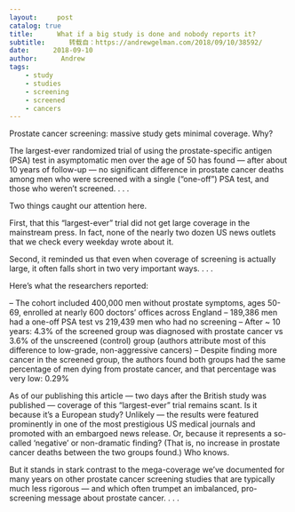 ```yaml
---
layout:     post
catalog: true
title:      What if a big study is done and nobody reports it?
subtitle:      转载自：https://andrewgelman.com/2018/09/10/38592/
date:      2018-09-10
author:      Andrew
tags:
    - study
    - studies
    - screening
    - screened
    - cancers
---
```


Prostate cancer screening: massive study gets minimal coverage. Why?

The largest-ever randomized trial of using the prostate-specific antigen (PSA) test in asymptomatic men over the age of 50 has found — after about 10 years of follow-up — no significant difference in prostate cancer deaths among men who were screened with a single (“one-off”) PSA test, and those who weren’t screened. . . .

Two things caught our attention here.

First, that this “largest-ever” trial did not get large coverage in the mainstream press. In fact, none of the nearly two dozen US news outlets that we check every weekday wrote about it.

Second, it reminded us that even when coverage of screening is actually large, it often falls short in two very important ways. . . .

Here’s what the researchers reported:

> 

– The cohort included 400,000 men without prostate symptoms, ages 50-69, enrolled at nearly 600 doctors’ offices across England
– 189,386 men had a one-off PSA test vs 219,439 men who had no screening
– After ~ 10 years: 4.3% of the screened group was diagnosed with prostate cancer vs 3.6% of the unscreened (control) group (authors attribute most of this difference to low-grade, non-aggressive cancers)
– Despite finding more cancer in the screened group, the authors found both groups had the same percentage of men dying from prostate cancer, and that percentage was very low: 0.29%


As of our publishing this article — two days after the British study was published — coverage of this “largest-ever” trial remains scant. Is it because it’s a European study? Unlikely — the results were featured prominently in one of the most prestigious US medical journals and promoted with an embargoed news release. Or, because it represents a so-called ‘negative’ or non-dramatic finding? (That is, no increase in prostate cancer deaths between the two groups found.) Who knows.

But it stands in stark contrast to the mega-coverage we’ve documented for many years on other prostate cancer screening studies that are typically much less rigorous — and which often trumpet an imbalanced, pro-screening message about prostate cancer. . . .
